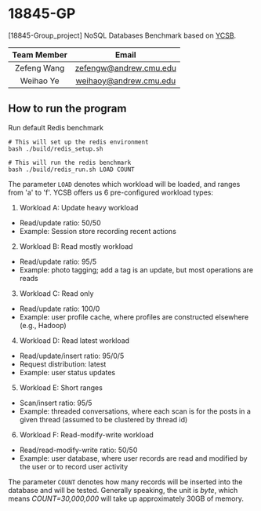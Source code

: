 # 18845-GP
[18845-Group_project] NoSQL Databases Benchmark based on [YCSB](https://github.com/brianfrankcooper/YCSB/).

| Team Member | Email |
| :---: | :---: |
| Zefeng Wang | zefengw@andrew.cmu.edu |
| Weihao Ye | weihaoy@andrew.cmu.edu |

## How to run the program
Run default Redis benchmark
```shell
# This will set up the redis environment
bash ./build/redis_setup.sh

# This will run the redis benchmark
bash ./build/redis_run.sh LOAD COUNT
```
The parameter `LOAD` denotes which workload will be loaded, and ranges from 'a' to 'f'. 
YCSB offers us 6 pre-configured workload types:
1. Workload A: Update heavy workload
  - Read/update ratio: 50/50
  - Example: Session store recording recent actions

2. Workload B: Read mostly workload
  - Read/update ratio: 95/5
  - Example: photo tagging; add a tag is an update, but most operations are reads

3. Workload C: Read only
  - Read/update ratio: 100/0
  - Example: user profile cache, where profiles are constructed elsewhere (e.g., Hadoop)

4. Workload D: Read latest workload
  - Read/update/insert ratio: 95/0/5
  - Request distribution: latest
  - Example: user status updates

5. Workload E: Short ranges
  - Scan/insert ratio: 95/5
  - Example: threaded conversations, where each scan is for the posts in a given thread (assumed to be clustered by thread id)

6. Workload F: Read-modify-write workload
  - Read/read-modify-write ratio: 50/50
  - Example: user database, where user records are read and modified by the user or to record user activity

The parameter `COUNT` denotes how many records will be inserted into the database and will be tested. Generally speaking, the unit is *byte*, which means *COUNT=30,000,000* will take up approximately 30GB of memory.
``` 
